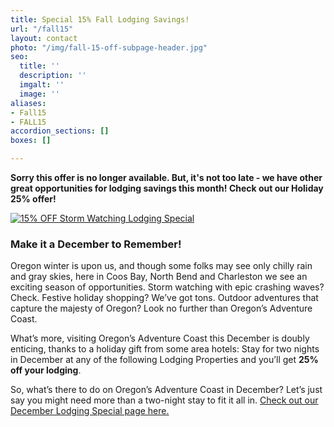 ```yaml
---
title: Special 15% Fall Lodging Savings!
url: "/fall15"
layout: contact
photo: "/img/fall-15-off-subpage-header.jpg"
seo:
  title: ''
  description: ''
  imgalt: ''
  image: ''
aliases:
- Fall15
- FALL15
accordion_sections: []
boxes: []

---
```

<style>
.fa-w-16{
width: 2em;
}
</style>

**Sorry this offer is no longer available. But, it's not too late - we have other great opportunities for lodging savings this month! Check out our Holiday 25% offer!**

[![15% OFF Storm Watching Lodging Special](/img/holiday25-special-lodging-695-wide.jpg)](/holiday25)

### Make it a December to Remember!

Oregon winter is upon us, and though some folks may see only chilly rain and gray skies, here in Coos Bay, North Bend and Charleston we see an exciting season of opportunities. Storm watching with epic crashing waves? Check. Festive holiday shopping? We’ve got tons. Outdoor adventures that capture the majesty of Oregon? Look no further than Oregon’s Adventure Coast.

What’s more, visiting Oregon’s Adventure Coast this December is doubly enticing, thanks to a holiday gift from some area hotels: Stay for two nights in December at any of the following Lodging Properties and you’ll get **25% off your lodging**.

So, what’s there to do on Oregon’s Adventure Coast in December? Let’s just say you might need more than a two-night stay to fit it all in. [Check out our December Lodging Special page here. ](/holiday25 "Save 25% Off December Lodging Special")
